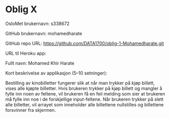 Oblig X
=======
OsloMet brukernavn: s338672

GitHub brukernavn: mohamedharate

GitHub repo URL: https://github.com/DATA1700/oblig-1-Mohamedharate.git

URL til Heroku app: 

Fullt navn: Mohamed Khir Harate

Kort beskrivelse av applikasjon (5–10 setninger):

Bestilling av kinobilletter fungerer slik at når man trykker på kjøp billett, vises alle kjøpte billetter.
Hvis brukeren trykker på kjøp billett og mangler å fylle inn noen av feltene, vil brukeren få en feil melding som sier
at brukeren må fylle inn noe i de forskjellige input-feltene. Når brukeren trykker på slett alle billetter, 
vil arrayet som inneholder alle billettene nullstilles og billettene forsvinner fra skjermen. 
